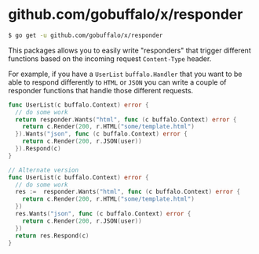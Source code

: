 # github.com/gobuffalo/x/responder

```bash
$ go get -u github.com/gobuffalo/x/responder
```

This packages allows you to easily write "responders" that trigger different functions based on the incoming request `Content-Type` header.

For example, if you have a `UserList` `buffalo.Handler` that you want to be able to respond differently to `HTML` or `JSON` you can write a couple of responder functions that handle those different requests.

```go
func UserList(c buffalo.Context) error {
  // do some work
  return responder.Wants("html", func (c buffalo.Context) error {
    return c.Render(200, r.HTML("some/template.html")
  }).Wants("json", func (c buffalo.Context) error {
    return c.Render(200, r.JSON(user))
  }).Respond(c)
}

// Alternate version
func UserList(c buffalo.Context) error {
  // do some work
  res :=  responder.Wants("html", func (c buffalo.Context) error {
    return c.Render(200, r.HTML("some/template.html")
  })
  res.Wants("json", func (c buffalo.Context) error {
    return c.Render(200, r.JSON(user))
  })
  return res.Respond(c)
}
```
